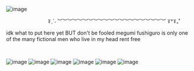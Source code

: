 ![image](https://github.com/aSoftVinnie/aSoftVinnie/assets/30376093/49f082bf-9ed9-479f-94a4-b46635976462)

⠀⠀⠀⠀⠀⠀⠀⠀⠀⠀⠀꒦ˎˊ˗ ︶︶︶︶︶︶︶︶︶︶︶︶︶︶︶︶︶︶︶︶︶ ꒦꒷꒦₊˚

idk what to put here yet BUT don't be fooled megumi fushiguro is only one of the many fictional men who live in my head rent free

⠀

![image](https://github.com/aSoftVinnie/aSoftVinnie/assets/30376093/8aa414b0-a4c3-48ab-8399-1ac1e46c7448) ![image](https://github.com/aSoftVinnie/aSoftVinnie/assets/30376093/44a16fb6-0c36-43b4-8437-03cc4d51ceb7) ![image](https://github.com/aSoftVinnie/aSoftVinnie/assets/30376093/b5df616c-9859-4ef8-ac49-362bf10fbba3)
![image](https://github.com/aSoftVinnie/aSoftVinnie/assets/30376093/6d5b9ca6-67a2-4061-b9db-a35999c33c40) ![image](https://github.com/aSoftVinnie/aSoftVinnie/assets/30376093/4e681246-4428-4eeb-b746-da0a3d8ad50b) ![image](https://github.com/aSoftVinnie/aSoftVinnie/assets/30376093/b170a809-4081-4e19-b7e6-1d9e92fd0dc9)




